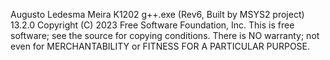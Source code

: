 Augusto Ledesma Meira K1202
g++.exe (Rev6, Built by MSYS2 project) 13.2.0
Copyright (C) 2023 Free Software Foundation, Inc.
This is free software; see the source for copying conditions.  There is NO 
warranty; not even for MERCHANTABILITY or FITNESS FOR A PARTICULAR PURPOSE.
